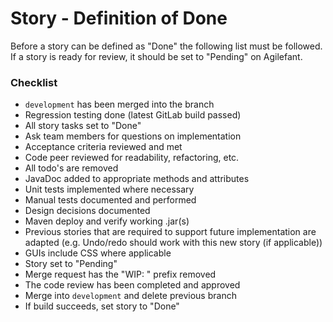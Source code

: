 # Story - Definition of Done
Before a story can be defined as "Done" the following list must be followed. 
If a story is ready for review, it should be set to "Pending" on Agilefant.
  
### Checklist

- `development` has been merged into the branch
- Regression testing done (latest GitLab build passed)
- All story tasks set to "Done"
- Ask team members for questions on implementation
- Acceptance criteria reviewed and met
- Code peer reviewed for readability, refactoring, etc.
- All todo's are removed
- JavaDoc added to appropriate methods and attributes
- Unit tests implemented where necessary
- Manual tests documented and performed
- Design decisions documented
- Maven deploy and verify working .jar(s)
- Previous stories that are required to support future implementation are adapted (e.g. Undo/redo should work with this new story (if applicable))
- GUIs include CSS where applicable
- Story set to "Pending"
- Merge request has the "WIP: " prefix removed
- The code review has been completed and approved
- Merge into `development` and delete previous branch
- If build succeeds, set story to "Done"
